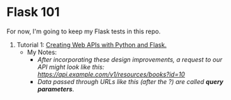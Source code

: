 # Flask 101
For now, I'm going to keep my Flask tests in this repo.<br>
1) Tutorial 1: [Creating Web APIs with Python and Flask.](https://programminghistorian.org/en/lessons/creating-apis-with-python-and-flask)
    * My Notes:
        * _After incorporating these design improvements, a request to our API might look like this:<br>https://api.example.com/v1/resources/books?id=10_
        *  _Data passed through URLs like this (after the ?) are called **query parameters**_.